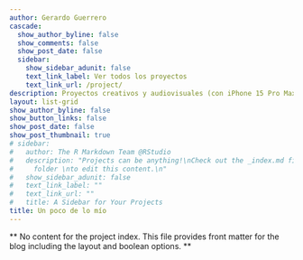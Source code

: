 ```yaml
---
author: Gerardo Guerrero
cascade:
  show_author_byline: false
  show_comments: false
  show_post_date: false
  sidebar:
    show_sidebar_adunit: false
    text_link_label: Ver todos los proyectos
    text_link_url: /project/
description: Proyectos creativos y audiovisuales (con iPhone 15 Pro Max, Canon R8 EOS, Gimbal DJI Osmo 7P)
layout: list-grid
show_author_byline: false
show_button_links: false
show_post_date: false
show_post_thumbnail: true
# sidebar:
#   author: The R Markdown Team @RStudio
#   description: "Projects can be anything!\nCheck out the _index.md file in the /project
#     folder \nto edit this content.\n"
#   show_sidebar_adunit: false
#   text_link_label: ""
#   text_link_url: ""
#   title: A Sidebar for Your Projects
title: Un poco de lo mío
---
```


** No content for the project index. This file provides front matter for the blog including the layout and boolean options. **
